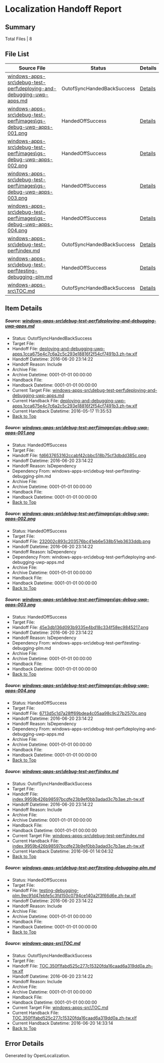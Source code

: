 # <a name='report-top'></a> Localization Handoff Report

## Summary
 Total Files | 8

## File List
 Source File | Status | Details 
 ----------- | ------ | ------- 
 [windows-apps-src\debug-test-perf\deploying-and-debugging-uwp-apps.md](https://github.com/Microsoft/windows-apps/blob/d9f39aa0ab4abae2f6d1918f3ef40b4119f64ab2/windows-apps-src/debug-test-perf/deploying-and-debugging-uwp-apps.md) | OutofSyncHandedBackSuccess | [Details](#15eb48fd3e871b3a1a15d8fbbed526cf6d935c1f1970)
 [windows-apps-src\debug-test-perf\images\gs-debug-uwp-apps-001.png](https://github.com/Microsoft/windows-apps/blob/a7a06c4f57bb5b683dc790455b795cae801b80e1/windows-apps-src/debug-test-perf/images/gs-debug-uwp-apps-001.png) | HandedOffSuccess | [Details](#fd6637653162ccabf42cbbc518b75cf3dbdd385c2011)
 [windows-apps-src\debug-test-perf\images\gs-debug-uwp-apps-002.png](https://github.com/Microsoft/windows-apps/blob/a7a06c4f57bb5b683dc790455b795cae801b80e1/windows-apps-src/debug-test-perf/images/gs-debug-uwp-apps-002.png) | HandedOffSuccess | [Details](#232002c893c203576bc41eb6e538b51eb3633ddb2012)
 [windows-apps-src\debug-test-perf\images\gs-debug-uwp-apps-003.png](https://github.com/Microsoft/windows-apps/blob/a7a06c4f57bb5b683dc790455b795cae801b80e1/windows-apps-src/debug-test-perf/images/gs-debug-uwp-apps-003.png) | HandedOffSuccess | [Details](#45e3db136d093b9335e4bd18c334f58ec98452172013)
 [windows-apps-src\debug-test-perf\images\gs-debug-uwp-apps-004.png](https://github.com/Microsoft/windows-apps/blob/a7a06c4f57bb5b683dc790455b795cae801b80e1/windows-apps-src/debug-test-perf/images/gs-debug-uwp-apps-004.png) | HandedOffSuccess | [Details](#6713d5c1d7a28ff69bdea4c05aa98c9c27b2570c2014)
 [windows-apps-src\debug-test-perf\index.md](https://github.com/Microsoft/windows-apps/blob/3867bca43bef549fc67b202e329e884ee1ff8fa0/windows-apps-src/debug-test-perf/index.md) | OutofSyncHandedBackSuccess | [Details](#c10c1443ac5a0f4cbf07cf0accc8361ad91001682029)
 [windows-apps-src\debug-test-perf\testing-debugging-plm.md](https://github.com/Microsoft/windows-apps/blob/d9f39aa0ab4abae2f6d1918f3ef40b4119f64ab2/windows-apps-src/debug-test-perf/testing-debugging-plm.md) | HandedOffSuccess | [Details](#739938464f7a440b38503a6d5c19a4c1a629515e2043)
 [windows-apps-src\TOC.md](https://github.com/Microsoft/windows-apps/blob/886569fb0c52af37002b8c0887781bced44cdd58/windows-apps-src/TOC.md) | OutofSyncHandedBackSuccess | [Details](#54326f7f29a053e2881f31e7b519332476bda33f3855)

## Item Details
##### <a name='15eb48fd3e871b3a1a15d8fbbed526cf6d935c1f1970'></a> Source: [windows-apps-src\debug-test-perf\deploying-and-debugging-uwp-apps.md](https://github.com/Microsoft/windows-apps/blob/d9f39aa0ab4abae2f6d1918f3ef40b4119f64ab2/windows-apps-src/debug-test-perf/deploying-and-debugging-uwp-apps.md)
* Status: OutofSyncHandedBackSuccess
* Target File: 
* Handoff File: [deploying-and-debugging-uwp-apps.1cca675e4c7c6a2c5c293e18816f2f54cf7491b3.zh-tw.xlf](https://github.com/Microsoft/WDG.handoff/blob/df256a5803cd9e9f176fd4d4659b06865dbb0d48/ol-handoff/Microsoft/windows-apps.zh-tw/master/deploying-and-debugging-uwp-apps.1cca675e4c7c6a2c5c293e18816f2f54cf7491b3.zh-tw.xlf)
* Handoff Datetime: 2016-06-20 23:14:22
* Handoff Reason: Include
* Archive File: 
* Archive Datetime: 0001-01-01 00:00:00
* Handback File: 
* Handback Datetime: 0001-01-01 00:00:00
* Current Target File: [windows-apps-src\debug-test-perf\deploying-and-debugging-uwp-apps.md](https://github.com/Microsoft/windows-apps.zh-tw/blob/1764b6ce63f3ad575ede78441ad662cff31f05e1/windows-apps-src/debug-test-perf/deploying-and-debugging-uwp-apps.md)
* Current Handback File: [deploying-and-debugging-uwp-apps.1cca675e4c7c6a2c5c293e18816f2f54cf7491b3.zh-tw.xlf](https://github.com/Microsoft/WDG.handback/blob/de340b0acce4e89762f9a817e6f44fd23043659b/ol-handback/Microsoft/windows-apps.zh-tw/master/deploying-and-debugging-uwp-apps.1cca675e4c7c6a2c5c293e18816f2f54cf7491b3.zh-tw.xlf)
* Current Handback Datetime: 2016-05-17 11:35:53
* [Back to Top](#report-top)

##### <a name='fd6637653162ccabf42cbbc518b75cf3dbdd385c2011'></a> Source: [windows-apps-src\debug-test-perf\images\gs-debug-uwp-apps-001.png](https://github.com/Microsoft/windows-apps/blob/a7a06c4f57bb5b683dc790455b795cae801b80e1/windows-apps-src/debug-test-perf/images/gs-debug-uwp-apps-001.png)
* Status: HandedOffSuccess
* Target File: 
* Handoff File: [fd6637653162ccabf42cbbc518b75cf3dbdd385c.png](https://github.com/Microsoft/WDG.handoff/blob/df256a5803cd9e9f176fd4d4659b06865dbb0d48/ol-handoff/Microsoft/windows-apps.zh-tw/master/fd6637653162ccabf42cbbc518b75cf3dbdd385c.png)
* Handoff Datetime: 2016-06-20 23:14:22
* Handoff Reason: IsDependency
* Dependency From: windows-apps-src\debug-test-perf\testing-debugging-plm.md
* Archive File: 
* Archive Datetime: 0001-01-01 00:00:00
* Handback File: 
* Handback Datetime: 0001-01-01 00:00:00
* [Back to Top](#report-top)

##### <a name='232002c893c203576bc41eb6e538b51eb3633ddb2012'></a> Source: [windows-apps-src\debug-test-perf\images\gs-debug-uwp-apps-002.png](https://github.com/Microsoft/windows-apps/blob/a7a06c4f57bb5b683dc790455b795cae801b80e1/windows-apps-src/debug-test-perf/images/gs-debug-uwp-apps-002.png)
* Status: HandedOffSuccess
* Target File: 
* Handoff File: [232002c893c203576bc41eb6e538b51eb3633ddb.png](https://github.com/Microsoft/WDG.handoff/blob/df256a5803cd9e9f176fd4d4659b06865dbb0d48/ol-handoff/Microsoft/windows-apps.zh-tw/master/232002c893c203576bc41eb6e538b51eb3633ddb.png)
* Handoff Datetime: 2016-06-20 23:14:22
* Handoff Reason: IsDependency
* Dependency From: windows-apps-src\debug-test-perf\deploying-and-debugging-uwp-apps.md
* Archive File: 
* Archive Datetime: 0001-01-01 00:00:00
* Handback File: 
* Handback Datetime: 0001-01-01 00:00:00
* [Back to Top](#report-top)

##### <a name='45e3db136d093b9335e4bd18c334f58ec98452172013'></a> Source: [windows-apps-src\debug-test-perf\images\gs-debug-uwp-apps-003.png](https://github.com/Microsoft/windows-apps/blob/a7a06c4f57bb5b683dc790455b795cae801b80e1/windows-apps-src/debug-test-perf/images/gs-debug-uwp-apps-003.png)
* Status: HandedOffSuccess
* Target File: 
* Handoff File: [45e3db136d093b9335e4bd18c334f58ec9845217.png](https://github.com/Microsoft/WDG.handoff/blob/df256a5803cd9e9f176fd4d4659b06865dbb0d48/ol-handoff/Microsoft/windows-apps.zh-tw/master/45e3db136d093b9335e4bd18c334f58ec9845217.png)
* Handoff Datetime: 2016-06-20 23:14:22
* Handoff Reason: IsDependency
* Dependency From: windows-apps-src\debug-test-perf\testing-debugging-plm.md
* Archive File: 
* Archive Datetime: 0001-01-01 00:00:00
* Handback File: 
* Handback Datetime: 0001-01-01 00:00:00
* [Back to Top](#report-top)

##### <a name='6713d5c1d7a28ff69bdea4c05aa98c9c27b2570c2014'></a> Source: [windows-apps-src\debug-test-perf\images\gs-debug-uwp-apps-004.png](https://github.com/Microsoft/windows-apps/blob/a7a06c4f57bb5b683dc790455b795cae801b80e1/windows-apps-src/debug-test-perf/images/gs-debug-uwp-apps-004.png)
* Status: HandedOffSuccess
* Target File: 
* Handoff File: [6713d5c1d7a28ff69bdea4c05aa98c9c27b2570c.png](https://github.com/Microsoft/WDG.handoff/blob/df256a5803cd9e9f176fd4d4659b06865dbb0d48/ol-handoff/Microsoft/windows-apps.zh-tw/master/6713d5c1d7a28ff69bdea4c05aa98c9c27b2570c.png)
* Handoff Datetime: 2016-06-20 23:14:22
* Handoff Reason: IsDependency
* Dependency From: windows-apps-src\debug-test-perf\deploying-and-debugging-uwp-apps.md
* Archive File: 
* Archive Datetime: 0001-01-01 00:00:00
* Handback File: 
* Handback Datetime: 0001-01-01 00:00:00
* [Back to Top](#report-top)

##### <a name='c10c1443ac5a0f4cbf07cf0accc8361ad91001682029'></a> Source: [windows-apps-src\debug-test-perf\index.md](https://github.com/Microsoft/windows-apps/blob/3867bca43bef549fc67b202e329e884ee1ff8fa0/windows-apps-src/debug-test-perf/index.md)
* Status: OutofSyncHandedBackSuccess
* Target File: 
* Handoff File: [index.9959b426b98597bcdfe23b9ef0bb3adad3c7b3ae.zh-tw.xlf](https://github.com/Microsoft/WDG.handoff/blob/df256a5803cd9e9f176fd4d4659b06865dbb0d48/ol-handoff/Microsoft/windows-apps.zh-tw/master/index.9959b426b98597bcdfe23b9ef0bb3adad3c7b3ae.zh-tw.xlf)
* Handoff Datetime: 2016-06-20 23:14:22
* Handoff Reason: Include
* Archive File: 
* Archive Datetime: 0001-01-01 00:00:00
* Handback File: 
* Handback Datetime: 0001-01-01 00:00:00
* Current Target File: [windows-apps-src\debug-test-perf\index.md](https://github.com/Microsoft/windows-apps.zh-tw/blob/dd1cd79c890b897dcea817a87e8bdc0f8a8075e2/windows-apps-src/debug-test-perf/index.md)
* Current Handback File: [index.9959b426b98597bcdfe23b9ef0bb3adad3c7b3ae.zh-tw.xlf](https://github.com/Microsoft/WDG.handback/blob/b90c4ee90f2e635b617419c0868b3000438e0c1d/ol-handback/Microsoft/windows-apps.zh-tw/master/index.9959b426b98597bcdfe23b9ef0bb3adad3c7b3ae.zh-tw.xlf)
* Current Handback Datetime: 2016-06-01 14:04:32
* [Back to Top](#report-top)

##### <a name='739938464f7a440b38503a6d5c19a4c1a629515e2043'></a> Source: [windows-apps-src\debug-test-perf\testing-debugging-plm.md](https://github.com/Microsoft/windows-apps/blob/d9f39aa0ab4abae2f6d1918f3ef40b4119f64ab2/windows-apps-src/debug-test-perf/testing-debugging-plm.md)
* Status: HandedOffSuccess
* Target File: 
* Handoff File: [testing-debugging-plm.9ec91d47ebfe5c3fd150c0794ce140a2f3f66d6e.zh-tw.xlf](https://github.com/Microsoft/WDG.handoff/blob/df256a5803cd9e9f176fd4d4659b06865dbb0d48/ol-handoff/Microsoft/windows-apps.zh-tw/master/testing-debugging-plm.9ec91d47ebfe5c3fd150c0794ce140a2f3f66d6e.zh-tw.xlf)
* Handoff Datetime: 2016-06-20 23:14:22
* Handoff Reason: Include
* Archive File: 
* Archive Datetime: 0001-01-01 00:00:00
* Handback File: 
* Handback Datetime: 0001-01-01 00:00:00
* [Back to Top](#report-top)

##### <a name='54326f7f29a053e2881f31e7b519332476bda33f3855'></a> Source: [windows-apps-src\TOC.md](https://github.com/Microsoft/windows-apps/blob/886569fb0c52af37002b8c0887781bced44cdd58/windows-apps-src/TOC.md)
* Status: OutofSyncHandedBackSuccess
* Target File: 
* Handoff File: [TOC.350f1fabd525c277c15320fda16caad6a319dd0a.zh-tw.xlf](https://github.com/Microsoft/WDG.handoff/blob/df256a5803cd9e9f176fd4d4659b06865dbb0d48/ol-handoff/Microsoft/windows-apps.zh-tw/master/TOC.350f1fabd525c277c15320fda16caad6a319dd0a.zh-tw.xlf)
* Handoff Datetime: 2016-06-20 23:14:22
* Handoff Reason: Include
* Archive File: 
* Archive Datetime: 0001-01-01 00:00:00
* Handback File: 
* Handback Datetime: 0001-01-01 00:00:00
* Current Target File: [windows-apps-src\TOC.md](https://github.com/Microsoft/windows-apps.zh-tw/blob/5ca4437ea1ea31e2ca512d059b1816ac7b518001/windows-apps-src/TOC.md)
* Current Handback File: [TOC.350f1fabd525c277c15320fda16caad6a319dd0a.zh-tw.xlf](https://github.com/Microsoft/WDG.handback/blob/2c4a5cf67c730694ed6b7ca319335c24ce41a096/ol-handback/Microsoft/windows-apps.zh-tw/master/TOC.350f1fabd525c277c15320fda16caad6a319dd0a.zh-tw.xlf)
* Current Handback Datetime: 2016-06-20 14:33:14
* [Back to Top](#report-top)


## Error Details

Generated by OpenLocalization.
